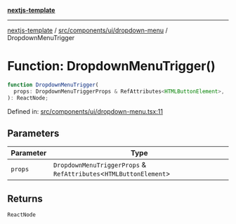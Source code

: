 [**nextjs-template**](README.md)

---

[nextjs-template](README.md) / [src/components/ui/dropdown-menu](src.components.ui.dropdown-menu.md) / DropdownMenuTrigger

# Function: DropdownMenuTrigger()

```ts
function DropdownMenuTrigger(
  props: DropdownMenuTriggerProps & RefAttributes<HTMLButtonElement>,
): ReactNode;
```

Defined in: [src/components/ui/dropdown-menu.tsx:11](https://github.com/Its-Satyajit/nextjs-template/blob/c8d81b09293d759cbf04e9bc7e542cc7d90740e6/src/components/ui/dropdown-menu.tsx#L11)

## Parameters

| Parameter | Type                                                                |
| --------- | ------------------------------------------------------------------- |
| `props`   | `DropdownMenuTriggerProps` & `RefAttributes`\<`HTMLButtonElement`\> |

## Returns

`ReactNode`
